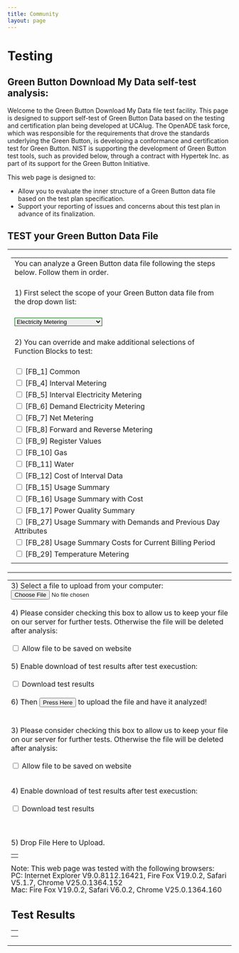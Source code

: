 ```yaml
---
title: Community
layout: page
---
```


<script src="//code.jquery.com/jquery-1.11.0.min.js"></script>
<script src="//code.jquery.com/jquery-migrate-1.2.1.min.js"></script>
<script type="text/javascript">

    var dropZone;

        function LoadTempIFrame(strFileName)
        {
            if((strFileName != null) && (strFileName != ""))
            {
                var iframe = document.createElement("iframe");
 
                // Point the IFRAME to GenerateFile, with the
                //   desired region as a querystring argument.
                iframe.src = "http://greenbuttondata.org/greentest.aspx?filename=" + strFileName;
 
                // This makes the IFRAME invisible to the user.
                iframe.style.display = "none";
 
                // Add the IFRAME to the page.  This will trigger
                //   a request to GenerateFile now.
                document.body.appendChild(iframe);                  
            }
        }
        
        $(document).ready(function () 
        {
                InitDropZone();
                InitFBs();
        });

        $("#forDownload").ready(function ()
        {
            var strFilename = document.getElementById('forDownload').getAttribute("filename");
            LoadTempIFrame(strFilename);
        });
        

        // Initializes the dropZone
        function InitDropZone()
        {
                dropZone = $('#dropZone');
                dropZone.removeClass('error');

                // Check if window.FileReader exists to make 
                // sure the browser supports file upload
                                
// for now just disable the drop zone. We may reinstate the dropzone later.                     
//dropZone.text('Browser Not Supported!');
//dropZone.addClass('hide');
//document.getElementById('dropZoneFullArea').style.visibility = 'hidden'; 
//return;
                                                
                if (typeof(window.FileReader) == 'undefined')
                {
                        dropZone.text('Browser Not Supported!');
                        dropZone.addClass('hide');
                        document.getElementById('dropZoneFullArea').style.visibility = 'hidden'; 
                                                document.getElementById('KeepFileArea').style.visibility = 'hidden';
                                                document.getElementById('KeepFileArea').innerHTML = "";
                        return;
                }
                else
                {
                        document.getElementById('ManualUploadArea').style.visibility = 'hidden'; 
                                                
                                                document.getElementById('ManualUploadArea').innerHTML = "";
                }

                // Add a nice drag effect
                dropZone[0].ondragover = function ()
                {
                        dropZone.addClass('hover');
                        return false;
                };

                // Remove the drag effect when stopping our drag
                dropZone[0].ondragend = function ()
                {
                        dropZone.removeClass('hover');
                        return false;
                };

                // The drop event handles the file sending
                dropZone[0].ondrop = function(event) 
                {
                        dropZone.removeClass('error');
                        document.getElementById("results").innerHTML = "";
                
                        // Stop the browser from opening the file in the window
                        event.preventDefault();
                        dropZone.removeClass('hover');

                        // Get the file and the file reader
                        var file = event.dataTransfer.files[0];

                        // Validate file size
                        if(file.size > 102400000)
                        {
                                dropZone.text('File Too Large!');
                                dropZone.addClass('error');
                                return false;
                        }

                        // Send the file
                        var xhr = new XMLHttpRequest();
                        xhr.upload.addEventListener('progress', uploadProgress, false);
                        xhr.onreadystatechange = stateChange;
                        xhr.open('POST', 'http://greenbuttondata.org/greentest.aspx', true);
                        xhr.setRequestHeader('Content-Type', 'text/xml');
                        xhr.setRequestHeader('X-FILE-NAME', file.name);
                        xhr.setRequestHeader('Scope', GetScopeString());
                        
                        if(document.getElementById('KeepFile').checked)
                        {
                                xhr.setRequestHeader('hKeepFile', "on");
                        }
                        else
                        {
                                xhr.setRequestHeader('hKeepFile', "off");
                        }      
            
                        if(document.getElementById('DownloadResults').checked)
                        {
                            xhr.setRequestHeader('hDownloadResults', "on");
                        }
                        else
                        {
                            xhr.setRequestHeader('hDownloadResults', "off");
                        } 

                        xhr.send(file);
                };
        }


        // Show the upload progress
        function uploadProgress(event) 
        {
                var percent = parseInt(event.loaded / event.total * 100);
                $('#dropZone').text('Uploading: ' + percent + '%');
        }

        function loadXMLDoc(strFile)
        {
                var strResult;
                
                if (window.XMLHttpRequest)
                {// code for IE7+, Firefox, Chrome, Opera, Safari
                        xmlhttp=new XMLHttpRequest();
                }
                else
                {// code for IE6, IE5
                        xmlhttp=new ActiveXObject("Microsoft.XMLHTTP");
                }
                xmlhttp.onreadystatechange=function()
                {
                        if (xmlhttp.readyState==4 && xmlhttp.status==200)
                        {
                                strResult = xmlhttp.responseText;                               
                        }
                }
                xmlhttp.open("GET",strFile,false);
                xmlhttp.send();

                return strResult;
        }
        /*
        function PresentResults(strScope,strFileName,strRunTime)
        {
                var strScopeList = strScope.replace("FB=","");
                var strFBs = strScopeList.split(',');
                
                document.getElementById("results").innerHTML = "<table class=\"GBDataTable\" width=\"100%\">";
                
                document.getElementById("results").innerHTML = document.getElementById("results").innerHTML + "<thead><tr><th colspan=\"4\"><h3>File: " + strFileName + " evaluated at: " + strRunTime + "<\/h3><\/th><\/tr><\/thead>";
                
                for (var i = 0; i < strFBs.length; i++) 
                {
                        var strFile = "/Uploads/FB_" + strFBs[i] + ".html";                     
                        var strRes = loadXMLDoc(strFile);
                        
                        document.getElementById("results").innerHTML = document.getElementById("results").innerHTML + "<tr><td><p> <\/p><\/td><\/tr>";
                        document.getElementById("results").innerHTML = document.getElementById("results").innerHTML + "<table class=\"GBInnerDataTable\" width=\"100%\"><thead><tr><th colspan=\"4\">Function Block [FB_" + strFBs[i] + "] results: <\/th><\/tr><\/thead><\/table>";                     
                        document.getElementById("results").innerHTML = document.getElementById("results").innerHTML + "<tr><td>";
                        document.getElementById("results").innerHTML = document.getElementById("results").innerHTML + strRes;           
                        document.getElementById("results").innerHTML = document.getElementById("results").innerHTML + "<\/td><\/tr>";             
                }                               
                
                document.getElementById("results").innerHTML = document.getElementById("results").innerHTML + "<\/table>";
        }               
        */
        // Show upload complete or upload failed depending on result
        function stateChange(event)
        {
                if (event.target.readyState == 4)
                {
                        if (event.target.status == 200 || event.target.status == 304)
                        {
                                $('#dropZone').text('5) Upload Complete. Drop Another File Here to Upload.');
                                // the following code is for reference putposes in the case we revert back to AJAX rendering of results
                                //$('#results').load(event.target.getResponseHeader("FileLocation"));
                                //document.getElementById("info").innerHTML = event.target.getResponseHeader("FileLocation") + " " + event.target.getResponseHeader("Scope"); 
                                //PresentResults(event.target.getResponseHeader("Scope"),event.target.getResponseHeader("FileName"),event.target.getResponseHeader("RunTime"));
                                
                                document.getElementById("results").innerHTML = event.target.responseText;
                                location.hash = "#testresults";

                                LoadTempIFrame(event.target.getResponseHeader("filename"));                           
                        }
                        else 
                        {
                                dropZone.text('Upload Failed!');
                                dropZone.addClass('error');
                        }
                }
        }

        function GetScopeString()
        {
                var strScope = "FB=";
                
                var formels = document.forms['selections'].elements
                var elnum = formels.length;
                var bAddComma = false;
                
                for(i=0;i<elnum;i++)
                {
                                        if(formels[i].type=='checkbox')
                                        {
                                                if(formels[i].id != "KeepFile")
                                                {
                                                        if(formels[i].checked)
                                                        {
                                                                if(bAddComma)
                                                                {
                                                                        strScope = strScope + ",";
                                                                }
                                                                
                                                                strScope = strScope + formels[i].name.replace("FB_","");
                                                                
                                                                bAddComma = true;
                                                        }
                                                }
                                        }
                }               
                
                return strScope;
        }
                
        function ClearAllChecks()
        {
                var formels = document.forms['selections'].elements;
                var elnum = formels.length;
                
                for(i=0;i<elnum;i++)
                {
                        if(formels[i].type=='checkbox')
                        {
                                formels[i].checked=false;
                        }
                }
        }
                
        function UpdateScopeInfo()
        {
            try{
                document.getElementById('Scope').value = GetScopeString();
            }
            catch(e)
            {
            }
        }
        
        function InitFBs()
        {
                ClearAllChecks();
                //Electricity Metering
                document.getElementById('FB_1').checked = true;
                //document.getElementById('FB_2').checked = true;
                document.getElementById('FB_4').checked = true;
                document.getElementById('FB_5').checked = true;
                document.getElementById('FB_15').checked = true;
                
                UpdateScopeInfo();
        }
        
        function KeepFileChanged()
        {
            
                if(document.getElementById('KeepFile').checked)
                {
                    try{
                        document.getElementById('hKeepFile').value = "on";
                    }
                    catch(e)
                    {
                    }
                }
                else
                {
                    try{
                        document.getElementById('hKeepFile').value = "off";
                    }
                    catch(e)
                    {
                    }
                }
                
        }

        function DownloadResultsChanged()
        {
            
            if(document.getElementById('DownloadResults').checked)
            {
                try{
                    document.getElementById('hDownloadResults').value = "on";
                }
                catch(e)
                {
                }
            }
            else
            {
               try{
                    document.getElementById('hDownloadResults').value = "off";
               }
               catch(e)
               {
               }
            }
            
        }
        
        function NewFile()
        {
                document.getElementById("results").innerHTML = "";
        }
                
        function changeFBs()
        {
                var selectBox = document.getElementById("FBSelection");
                var selectedValue = selectBox.options[selectBox.selectedIndex].value;
                
                ClearAllChecks();
                
                switch(selectedValue)
                {
                case '1':
                        //Electricity Metering
                        document.getElementById('FB_1').checked = true;
                        //document.getElementById('FB_2').checked = true;
                        document.getElementById('FB_4').checked = true;
                        document.getElementById('FB_5').checked = true;
                        document.getElementById('FB_15').checked = true;
                        break;
                case '2':
                        //Electricity Metering With Cost
                        document.getElementById('FB_1').checked = true;
                        //document.getElementById('FB_2').checked = true;
                        document.getElementById('FB_4').checked = true;
                        document.getElementById('FB_5').checked = true;
                        document.getElementById('FB_12').checked = true;                                
                        document.getElementById('FB_15').checked = true;
                        document.getElementById('FB_16').checked = true;
                        document.getElementById('FB_28').checked = true;
                        break;
                case '3':
                        //Gas Metering
                        document.getElementById('FB_1').checked = true;
                        //document.getElementById('FB_2').checked = true;
                        document.getElementById('FB_4').checked = true;
                        document.getElementById('FB_10').checked = true;
                        document.getElementById('FB_15').checked = true;
                        break;
                case '4':
                        //Gas Metering With Cost  
                        document.getElementById('FB_1').checked = true;
                        //document.getElementById('FB_2').checked = true;
                        document.getElementById('FB_4').checked = true;
                        document.getElementById('FB_10').checked = true;
                        document.getElementById('FB_12').checked = true;
                        document.getElementById('FB_15').checked = true;
                        document.getElementById('FB_16').checked = true;
                        document.getElementById('FB_28').checked = true;
                        break;
                case '5':
                    //Temperature Metering
                    document.getElementById('FB_1').checked = true;
                    document.getElementById('FB_4').checked = true;               
                    document.getElementById('FB_29').checked = true;
                    break;
                default:
                        break;
                }
                
                UpdateScopeInfo();
        }
</script>
<h1 id="how">Testing</h1>
<h2>Green Button Download My Data self-test analysis:</h2>
<p>Welcome to the Green Button Download My Data file test facility. This page is designed to support self-test of Green Button Data based on the testing and certification plan being developed at UCAIug. The OpenADE task force, which was responsible for the requirements that drove the standards underlying the Green Button, is developing a conformance and certification test for Green Button. NIST is supporting the development of Green Button test tools, such as provided below, through a contract with Hypertek Inc. as part of its support for the Green Button Initiative.</p>
<p>This web page is designed to:</p>
<ul>
<li>Allow you to evaluate the inner structure of a Green Button data file based on the test plan specification.</li>
<li>Support your reporting of issues and concerns about this test plan in advance of its finalization.</li>
</ul>

<h2>TEST your Green Button Data File</h2>
<table class="GBDataTable" style="border-color:#ffffff;">
<tr>
<td>
<form id="selections" name="selections">
<table class="GBDataTable" style="border-color:#ffffff;">
<tr>
<td>You can analyze a Green Button data file following the steps below. Follow them in order.<br />
<br /></td>
</tr>
<tr>
<td>1) First select the scope of your Green Button data file from the drop down list:<br />
<br /></td>
</tr>
<tr>
<td><select id="FBSelection" onchange="changeFBs();" style="border:solid 1px #060">
<option value="1">Electricity Metering</option>
<option value="2">Electricity Metering With Cost</option>
<option value="3">Gas Metering</option>
<option value="4">Gas Metering With Cost</option>
<option value="5">Temperature Metering</option>
</select><br />
<br /></td>
</tr>
<tr>
<td>2) You can override and make additional selections of Function Blocks to test:<br />
<br /></td>
</tr>
<tr><td><input type='checkbox'  id='FB_1' name='FB_1' onclick='UpdateScopeInfo()'> [FB_1] Common</td></tr><tr><td><input type='checkbox'  id='FB_4' name='FB_4' onclick='UpdateScopeInfo()'> [FB_4] Interval Metering</td></tr><tr><td><input type='checkbox'  id='FB_5' name='FB_5' onclick='UpdateScopeInfo()'> [FB_5] Interval Electricity Metering</td></tr><tr><td><input type='checkbox'  id='FB_6' name='FB_6' onclick='UpdateScopeInfo()'> [FB_6] Demand Electricity Metering</td></tr><tr><td><input type='checkbox'  id='FB_7' name='FB_7' onclick='UpdateScopeInfo()'> [FB_7] Net Metering</td></tr><tr><td><input type='checkbox'  id='FB_8' name='FB_8' onclick='UpdateScopeInfo()'> [FB_8] Forward and Reverse Metering</td></tr><tr><td><input type='checkbox'  id='FB_9' name='FB_9' onclick='UpdateScopeInfo()'> [FB_9] Register Values</td></tr><tr><td><input type='checkbox'  id='FB_10' name='FB_10' onclick='UpdateScopeInfo()'> [FB_10] Gas</td></tr><tr><td><input type='checkbox'  id='FB_11' name='FB_11' onclick='UpdateScopeInfo()'> [FB_11] Water</td></tr><tr><td><input type='checkbox'  id='FB_12' name='FB_12' onclick='UpdateScopeInfo()'> [FB_12] Cost of Interval Data</td></tr><tr><td><input type='checkbox'  id='FB_15' name='FB_15' onclick='UpdateScopeInfo()'> [FB_15] Usage Summary</td></tr><tr><td><input type='checkbox'  id='FB_16' name='FB_16' onclick='UpdateScopeInfo()'> [FB_16] Usage Summary with Cost</td></tr><tr><td><input type='checkbox'  id='FB_17' name='FB_17' onclick='UpdateScopeInfo()'> [FB_17] Power Quality Summary</td></tr><tr><td><input type='checkbox'  id='FB_27' name='FB_27' onclick='UpdateScopeInfo()'> [FB_27] Usage Summary with Demands and Previous Day Attributes</td></tr><tr><td><input type='checkbox'  id='FB_28' name='FB_28' onclick='UpdateScopeInfo()'> [FB_28] Usage Summary Costs for Current Billing Period</td></tr><tr><td><input type='checkbox'  id='FB_29' name='FB_29' onclick='UpdateScopeInfo()'> [FB_29] Temperature Metering</td></tr>
<tr>
<td></td>
</tr>
</table>
</form>
</td>
</tr>
</table>
<table class="GBDataTable" style="border-color:#ffffff;">
<tr>
<td>
<div id="ManualUploadArea">
<form method='post' enctype='multipart/form-data' action='http://greenbuttondata.org/greentest.aspx#testresults'><input type="hidden" name="Scope" id="Scope" /> <input type="hidden" name="hKeepFile" id="hKeepFile" value="off" /> <input type="hidden" name="hDownloadResults" id="hDownloadResults" value="off" />
3) Select a file to upload from your computer: <input type="file" name="upfile" onclick="NewFile();" /><br />
<br />
4) Please consider checking this box to allow us to keep your file on our server for further tests. Otherwise the file will be deleted after analysis:<br />
<br />
<input type="checkbox" id="KeepFile" name="KeepFile" onclick="KeepFileChanged();" /> Allow file to be saved on website<br />
<br />
5) Enable download of test results after test execustion:<br />
<br />
<input type="checkbox" id="DownloadResults" name="DownloadResults" onclick="DownloadResultsChanged();" /> Download test results<br />
<br />
6) Then <input class="button" type="submit" value="Press Here" /> to upload the file and have it analyzed!</form>
<br /></div>
</td>
</tr>
<tr>
<td>
<div id="KeepFileArea">3) Please consider checking this box to allow us to keep your file on our server for further tests. Otherwise the file will be deleted after analysis:<br />
<br />
<form id="KeepFile2" name="KeepFile2"><input type="checkbox" id="KeepFile" name="KeepFile" onclick="KeepFileChanged();" /> Allow file to be saved on website</form>
<br />
4) Enable download of test results after test execustion:<br />
<br />
<form id="DownloadResults2" name="DownloadResults2"><input type="checkbox" id="DownloadResults" name="DownloadResults" onclick="DownloadResultsChanged();" /> Download test results</form>
<br />
<br />
<div id="dropZoneFullArea">
<form name="formA" method="post" action="http://greenbuttondata.org/greentest.aspx" id="formA">
<div>
<input type="hidden" name="__VIEWSTATE" id="__VIEWSTATE" value="/wEPDwULLTEzNjEyOTU3MjdkZNF9leqNDOR9VwBr4wguToH5irRh" />
</div>

<div id="dropZone">5) Drop File Here to Upload.</div>
</form>
</div>
<table>
<tr>
<td></td>
</tr>
</table>
<p style="line-height:1;font-size:100%">Note: This web page was tested with the following browsers:<br />
PC: Internet Explorer V9.0.8112.16421, Fire Fox V19.0.2, Safari V5.1.7, Chrome V25.0.1364.152<br />
Mac: Fire Fox V19.0.2, Safari V6.0.2, Chrome V25.0.1364.160</p>
</div>
<div id="right"><!--<div class="badge">
<p class="last">Green Button data, based on XML and XMLSchema, is as-simple-as-it-gets and is compatible with any OS or browser.</p>
</div>-->
<div id="GreenButtonDemo" class="text_"></div>
<!--/GreenButtonDemo--></div>
<!--/right-->
<div id="footer">
<h2><a name="testresults" id="testresults">Test Results</a></h2>
<!-- <div id="info"></div> -->
<div id="results"></div>

<div id="forDownload" filename=""/>

<!--<div id="container" style="width: 1000px; height: 400px; margin: 0 auto"></div> -->
<div id="footer">
<table border="0" width="100%">
<tr>
<td>
<div id="container"></div>
</td>
</tr>
<tr>
<td>
<div id="example"></div>
</td>
</tr>
</table>